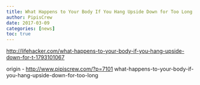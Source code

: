 ```yaml
---
title: What Happens to Your Body If You Hang Upside Down for Too Long
author: PipisCrew
date: 2017-03-09
categories: [news]
toc: true
---
```


http://lifehacker.com/what-happens-to-your-body-if-you-hang-upside-down-for-t-1793101067

origin - http://www.pipiscrew.com/?p=7101 what-happens-to-your-body-if-you-hang-upside-down-for-too-long